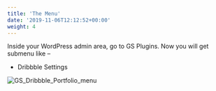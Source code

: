 ```yaml
---
title: 'The Menu'
date: '2019-11-06T12:12:52+00:00'
weight: 4
---
```

Inside your WordPress admin area, go to GS Plugins. Now you will get submenu like –

- Dribbble Settings

![GS_Dribbble_Portfolio_menu](../images/GS_Dribbble_Portfolio_menu.png)